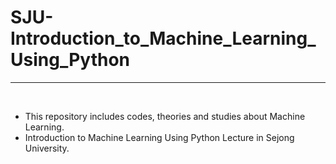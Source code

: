 # SJU-Introduction_to_Machine_Learning_Using_Python

<hr>
<br>

- This repository includes codes, theories and studies about Machine Learning.
- Introduction to Machine Learning Using Python Lecture in Sejong University.
